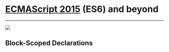 # [ECMAScript 2015](http://www.ecma-international.org/ecma-262/6.0/) \(ES6\) and beyond

---

![](https://3.bp.blogspot.com/-HVJ8K4-fLT8/VyMo2yICM9I/AAAAAAAABKw/uhbcz1Br3-cMCrt4XamQjsmuEyD9pBYtgCLcB/s1600/shippedESFeatures.png)

## Block-Scoped Declarations





